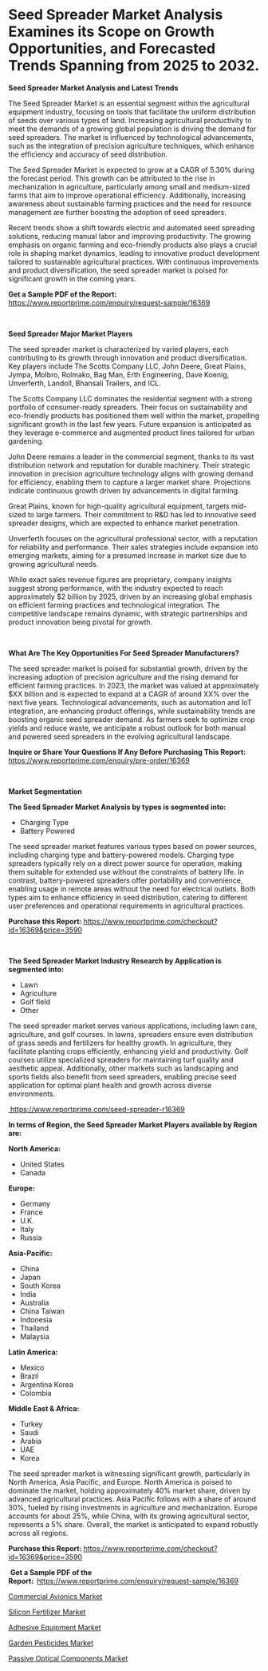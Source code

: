 <p><h1>Seed Spreader Market Analysis Examines its Scope on Growth Opportunities, and Forecasted Trends Spanning from 2025 to 2032.</h1></p><p><strong>Seed Spreader Market Analysis and Latest Trends</strong></p>
<p><p>The Seed Spreader Market is an essential segment within the agricultural equipment industry, focusing on tools that facilitate the uniform distribution of seeds over various types of land. Increasing agricultural productivity to meet the demands of a growing global population is driving the demand for seed spreaders. The market is influenced by technological advancements, such as the integration of precision agriculture techniques, which enhance the efficiency and accuracy of seed distribution.</p><p>The Seed Spreader Market is expected to grow at a CAGR of 5.30% during the forecast period. This growth can be attributed to the rise in mechanization in agriculture, particularly among small and medium-sized farms that aim to improve operational efficiency. Additionally, increasing awareness about sustainable farming practices and the need for resource management are further boosting the adoption of seed spreaders. </p><p>Recent trends show a shift towards electric and automated seed spreading solutions, reducing manual labor and improving productivity. The growing emphasis on organic farming and eco-friendly products also plays a crucial role in shaping market dynamics, leading to innovative product development tailored to sustainable agricultural practices. With continuous improvements and product diversification, the seed spreader market is poised for significant growth in the coming years.</p></p>
<p><strong>Get a Sample PDF of the Report:&nbsp;</strong> <a href="https://www.reportprime.com/enquiry/request-sample/16369?utm_campaign=2263&utm_medium=2&utm_source=Github&utm_content=ia&utm_term=17032025&utm_id=seed-spreader">https://www.reportprime.com/enquiry/request-sample/16369</a></p>
<p>&nbsp;</p>
<p><strong>Seed Spreader Major Market Players</strong></p>
<p><p>The seed spreader market is characterized by varied players, each contributing to its growth through innovation and product diversification. Key players include The Scotts Company LLC, John Deere, Great Plains, Jympa, Molbro, Rolmako, Bag Man, Erth Engineering, Dave Koenig, Unverferth, Landoll, Bhansali Trailers, and ICL.</p><p>The Scotts Company LLC dominates the residential segment with a strong portfolio of consumer-ready spreaders. Their focus on sustainability and eco-friendly products has positioned them well within the market, propelling significant growth in the last few years. Future expansion is anticipated as they leverage e-commerce and augmented product lines tailored for urban gardening.</p><p>John Deere remains a leader in the commercial segment, thanks to its vast distribution network and reputation for durable machinery. Their strategic innovation in precision agriculture technology aligns with growing demand for efficiency, enabling them to capture a larger market share. Projections indicate continuous growth driven by advancements in digital farming.</p><p>Great Plains, known for high-quality agricultural equipment, targets mid-sized to large farmers. Their commitment to R&D has led to innovative seed spreader designs, which are expected to enhance market penetration.</p><p>Unverferth focuses on the agricultural professional sector, with a reputation for reliability and performance. Their sales strategies include expansion into emerging markets, aiming for a presumed increase in market size due to growing agricultural needs.</p><p>While exact sales revenue figures are proprietary, company insights suggest strong performance, with the industry expected to reach approximately $2 billion by 2025, driven by an increasing global emphasis on efficient farming practices and technological integration. The competitive landscape remains dynamic, with strategic partnerships and product innovation being pivotal for growth.</p></p>
<p>&nbsp;</p>
<p><strong>What Are The Key Opportunities For Seed Spreader Manufacturers?</strong></p>
<p><p>The seed spreader market is poised for substantial growth, driven by the increasing adoption of precision agriculture and the rising demand for efficient farming practices. In 2023, the market was valued at approximately $XX billion and is expected to expand at a CAGR of around XX% over the next five years. Technological advancements, such as automation and IoT integration, are enhancing product offerings, while sustainability trends are boosting organic seed spreader demand. As farmers seek to optimize crop yields and reduce waste, we anticipate a robust outlook for both manual and powered seed spreaders in the evolving agricultural landscape.</p></p>
<p><strong>Inquire or Share Your Questions If Any Before Purchasing This Report:</strong> <a href="https://www.reportprime.com/enquiry/pre-order/16369?utm_campaign=2263&utm_medium=2&utm_source=Github&utm_content=ia&utm_term=17032025&utm_id=seed-spreader">https://www.reportprime.com/enquiry/pre-order/16369</a></p>
<p>&nbsp;</p>
<p><strong>Market Segmentation</strong></p>
<p><strong>The Seed Spreader Market Analysis by types is segmented into:</strong></p>
<p><ul><li>Charging Type</li><li>Battery Powered</li></ul></p>
<p><p>The seed spreader market features various types based on power sources, including charging type and battery-powered models. Charging type spreaders typically rely on a direct power source for operation, making them suitable for extended use without the constraints of battery life. In contrast, battery-powered spreaders offer portability and convenience, enabling usage in remote areas without the need for electrical outlets. Both types aim to enhance efficiency in seed distribution, catering to different user preferences and operational requirements in agricultural practices.</p></p>
<p><strong>Purchase this Report:&nbsp;</strong><a href="https://www.reportprime.com/checkout?id=16369&price=3590&utm_campaign=2263&utm_medium=2&utm_source=Github&utm_content=ia&utm_term=17032025&utm_id=seed-spreader">https://www.reportprime.com/checkout?id=16369&price=3590</a></p>
<p>&nbsp;</p>
<p><strong>The Seed Spreader Market Industry Research by Application is segmented into:</strong></p>
<p><ul><li>Lawn</li><li>Agriculture</li><li>Golf field</li><li>Other</li></ul></p>
<p><p>The seed spreader market serves various applications, including lawn care, agriculture, and golf courses. In lawns, spreaders ensure even distribution of grass seeds and fertilizers for healthy growth. In agriculture, they facilitate planting crops efficiently, enhancing yield and productivity. Golf courses utilize specialized spreaders for maintaining turf quality and aesthetic appeal. Additionally, other markets such as landscaping and sports fields also benefit from seed spreaders, enabling precise seed application for optimal plant health and growth across diverse environments.</p></p>
<p><a href="https://www.reportprime.com/seed-spreader-r16369?utm_campaign=2263&utm_medium=2&utm_source=Github&utm_content=ia&utm_term=17032025&utm_id=seed-spreader">&nbsp;https://www.reportprime.com/seed-spreader-r16369</a></p>
<p><strong>In terms of Region, the Seed Spreader Market Players available by Region are:</strong></p>
<p>
    <p> <strong> North America: </strong>
        <ul>
            <li>United States</li>
            <li>Canada</li>
        </ul>
        </p> 
    <p> <strong> Europe: </strong>
        <ul>
            <li>Germany</li>
            <li>France</li>
            <li>U.K.</li>
            <li>Italy</li>
            <li>Russia</li>
        </ul>
        </p> 
    <p> <strong> Asia-Pacific: </strong>
        <ul>
            <li>China</li>
            <li>Japan</li>
            <li>South Korea</li>
            <li>India</li>
            <li>Australia</li>
            <li>China Taiwan</li>
            <li>Indonesia</li>
            <li>Thailand</li>
            <li>Malaysia</li>
        </ul>
        </p> 
    <p> <strong> Latin America: </strong>
        <ul>
            <li>Mexico</li>
            <li>Brazil</li>
            <li>Argentina Korea</li>
            <li>Colombia</li>
        </ul>
        </p> 
    <p> <strong> Middle East & Africa: </strong>
        <ul>
            <li>Turkey</li>
            <li>Saudi</li>
            <li>Arabia</li>
            <li>UAE</li>
            <li>Korea</li>
        </ul>
    </p>
    </p>
<p><p>The seed spreader market is witnessing significant growth, particularly in North America, Asia Pacific, and Europe. North America is poised to dominate the market, holding approximately 40% market share, driven by advanced agricultural practices. Asia Pacific follows with a share of around 30%, fueled by rising investments in agriculture and mechanization. Europe accounts for about 25%, while China, with its growing agricultural sector, represents a 5% share. Overall, the market is anticipated to expand robustly across all regions.</p></p>
<p><strong>Purchase this Report: </strong><a href="https://www.reportprime.com/checkout?id=16369&price=3590&utm_campaign=2263&utm_medium=2&utm_source=Github&utm_content=ia&utm_term=17032025&utm_id=seed-spreader">https://www.reportprime.com/checkout?id=16369&price=3590</a></p>
<p>&nbsp;<strong>Get a Sample PDF of the Report:&nbsp;&nbsp;</strong><a href="https://www.reportprime.com/enquiry/request-sample/16369?utm_campaign=2263&utm_medium=2&utm_source=Github&utm_content=ia&utm_term=17032025&utm_id=seed-spreader">https://www.reportprime.com/enquiry/request-sample/16369</a></p>
<p><strong></strong></p>
<p><p><a href="https://www.linkedin.com/pulse/anticipated-cagr-44-commercial-avionics-market-analysis-report-qtjwc?utm_campaign=2263&utm_medium=2&utm_source=Github&utm_content=ia&utm_term=17032025&utm_id=seed-spreader">Commercial Avionics Market</a></p><p><a href="https://github.com/lickoalyanep/Market-Research-Report-List-1/blob/main/silicon-fertilizer-market.md?utm_campaign=2263&utm_medium=2&utm_source=Github&utm_content=ia&utm_term=17032025&utm_id=seed-spreader">Silicon Fertilizer Market</a></p><p><a href="https://www.linkedin.com/pulse/adhesive-equipment-market-size-expected-grow-146-su67c?utm_campaign=2263&utm_medium=2&utm_source=Github&utm_content=ia&utm_term=17032025&utm_id=seed-spreader">Adhesive Equipment Market</a></p><p><a href="https://github.com/miehldobin1w/Market-Research-Report-List-1/blob/main/garden-pesticides-market.md?utm_campaign=2263&utm_medium=2&utm_source=Github&utm_content=ia&utm_term=17032025&utm_id=seed-spreader">Garden Pesticides Market</a></p><p><a href="https://www.linkedin.com/pulse/strategic-insights-global-passive-optical-components-market-el0gc?utm_campaign=2263&utm_medium=2&utm_source=Github&utm_content=ia&utm_term=17032025&utm_id=seed-spreader">Passive Optical Components Market</a></p></p>
